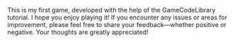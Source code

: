 This is my first game, developed with the help of the GameCodeLibrary tutorial. I hope you enjoy playing it! If you encounter any issues or areas for improvement, please feel free to share your feedback—whether positive or negative. Your thoughts are greatly appreciated!
